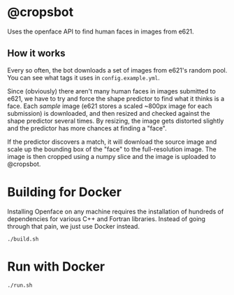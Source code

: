 # @cropsbot

Uses the openface API to find human faces in images from e621.

## How it works

Every so often, the bot downloads a set of images from e621's random pool. You can see what tags it uses in `config.example.yml`.

Since (obviously) there aren't many human faces in images submitted to e621, we have to try and force the shape predictor to find what it thinks is a face. Each *sample* image (e621 stores a scaled ~800px image for each submission) is downloaded, and then resized and checked against the shape predictor several times. By resizing, the image gets distorted slightly and the predictor has more chances at finding a "face".

If the predictor discovers a match, it will download the source image and scale up the bounding box of the "face" to the full-resolution image. The image is then cropped using a numpy slice and the image is uploaded to @cropsbot. 

# Building for Docker

Installing Openface on any machine requires the installation of hundreds of dependencies for various C++ and Fortran libraries. Instead of going through that pain, we just use Docker instead.   

```
./build.sh
```

# Run with Docker

```
./run.sh
```